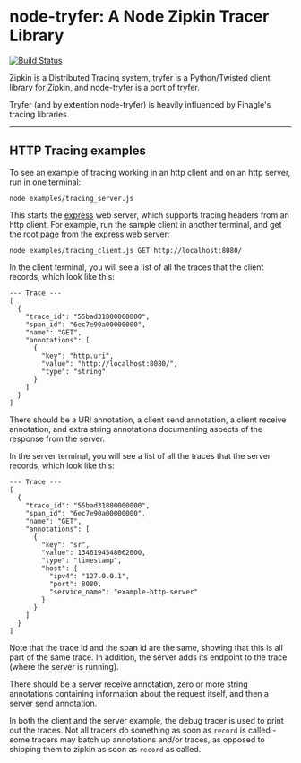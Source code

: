 # node-tryfer: A Node Zipkin Tracer Library

[![Build Status](https://secure.travis-ci.org/tryfer/node-tryfer.png?branch=master)](http://travis-ci.org/tryfer/node-tryfer)

Zipkin is a Distributed Tracing system, tryfer is a Python/Twisted client library for Zipkin, and node-tryfer is a port of tryfer.

Tryfer (and by extention node-tryfer) is heavily influenced by Finagle's tracing libraries.

---

## HTTP Tracing examples

To see an example of tracing working in an http client and on an http server, run in one terminal:

```
node examples/tracing_server.js
```

This starts the [express](https://github.com/visionmedia/express) web server, which supports tracing headers from an http client.  For example, run the sample client in another terminal, and get the root page from the express web server:

```
node examples/tracing_client.js GET http://localhost:8080/
```

In the client terminal, you will see a list of all the traces that the client records, which look like this:

    --- Trace ---
    [
      {
        "trace_id": "55bad31800000000",
        "span_id": "6ec7e90a00000000",
        "name": "GET",
        "annotations": [
          {
            "key": "http.uri",
            "value": "http://localhost:8080/",
            "type": "string"
          }
        ]
      }
    ]

There should be a URI annotation, a client send annotation, a client receive annotation, and extra string annotations documenting aspects of the response from the server.

In the server terminal, you will see a list of all the traces that the server records, which look like this:

    --- Trace ---
    [
      {
        "trace_id": "55bad31800000000",
        "span_id": "6ec7e90a00000000",
        "name": "GET",
        "annotations": [
          {
            "key": "sr",
            "value": 1346194548062000,
            "type": "timestamp",
            "host": {
              "ipv4": "127.0.0.1",
              "port": 8080,
              "service_name": "example-http-server"
            }
          }
        ]
      }
    ]

Note that the trace id and the span id are the same, showing that this is all part of the same trace.  In addition, the server adds its endpoint to the trace (where the server is running).

There should be a server receive annotation, zero or more string annotations containing information about the request itself, and then a server send annotation.

In both the client and the server example, the debug tracer is used to print out the traces.  Not all tracers do something as soon as `record` is called - some tracers may batch up annotations and/or traces, as opposed to shipping them to zipkin as soon as `record` as called.

